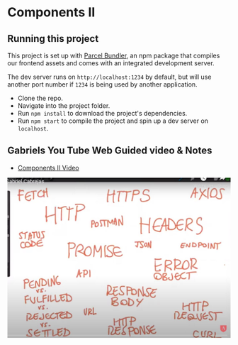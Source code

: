 # Components II

## Running this project

This project is set up with [Parcel Bundler](https://parceljs.org/), an npm package
that compiles our frontend assets and comes with an integrated development server.

The dev server runs on `http://localhost:1234` by default, but will use another port
number if `1234` is being used by another application.

- Clone the repo.
- Navigate into the project folder.
- Run `npm install` to download the project's dependencies.
- Run `npm start` to compile the project and spin up a dev server on `localhost`.

## Gabriels You Tube Web Guided video & Notes

- [Components II Video](https://youtu.be/DgrJ6bcyqDI) 

![AXIOS IMAGE](Images\U2W1M4-Gab-Guided.JPG)